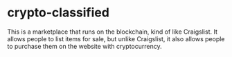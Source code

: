 # crypto-classified

This is a marketplace that runs on the blockchain, kind of like Craigslist. It allows people to list items for sale, but unlike Craigslist, it also allows people to purchase them on the website with cryptocurrency.

